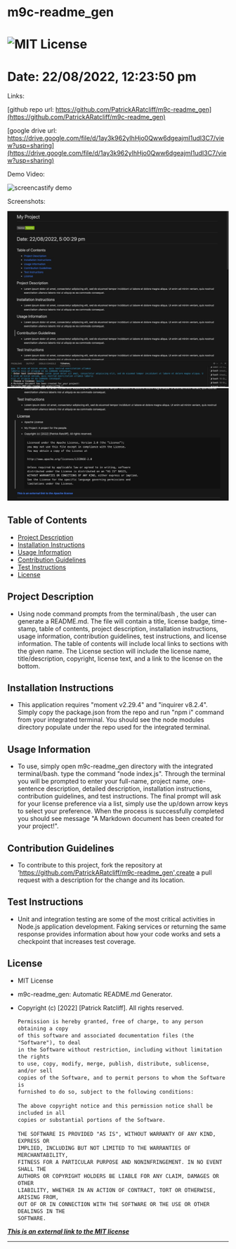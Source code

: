 
# m9c-readme_gen
# ![MIT License](https://img.shields.io/static/v1?label=license&message=MIT&color=green)
# Date: 22/08/2022, 12:23:50 pm

Links:

[github repo url: https://github.com/PatrickARatcliff/m9c-readme_gen](https://github.com/PatrickARatcliff/m9c-readme_gen)

[google drive url: https://drive.google.com/file/d/1ay3k962yIhHjo0Qww6dgeajmI1udI3C7/view?usp=sharing](https://drive.google.com/file/d/1ay3k962yIhHjo0Qww6dgeajmI1udI3C7/view?usp=sharing)

Demo Video:

![screencastify demo](https://drive.google.com/file/d/1ay3k962yIhHjo0Qww6dgeajmI1udI3C7/view?usp=sharing)

Screenshots:

![screenshot-1](./Image%208-22-22%20at%205.01%20PM.jpg)
![screenshot-2](./Image%208-22-22%20at%205.02%20PM.jpg)
  
## Table of Contents
- [Project Description](#project-description)
- [Installation Instructions](#installation-instructions)
- [Usage Information](#usage-information)
- [Contribution Guidelines](#contribution-guidelines)
- [Test Instructions](#test-instructions)
- [License](#license)
  
## Project Description
- Using node command prompts from the terminal/bash , the user can generate a README.md. The file will contain a title, license badge, time-stamp, table of contents, project description, installation instructions, usage information, contribution guidelines, test instructions, and license information. The table of contents will include local links to sections with the given name. The License section will include the license name, title/description, copyright, license text, and a link to the license on the bottom.
  
## Installation Instructions
- This application requires "moment v2.29.4" and "inquirer v8.2.4". Simply copy the package.json from the repo and run "npm i" command from your integrated terminal. You should see the node modules directory populate under the repo used for the integrated terminal.
  
## Usage Information
- To use, simply open m9c-readme_gen directory with the integrated terminal/bash. type the command "node index.js". Through the terminal you will be prompted to enter your full-name, project name, one-sentence description, detailed description, installation instructions, contribution guidelines, and test instructions. The final prompt will ask for your license preference via a list, simply use the up/down arrow keys to select your preference. When the process is successfully completed you should see message "A Markdown document has been created for your project!".
  
## Contribution Guidelines
- To contribute to this project, fork the repository at ‘https://github.com/PatrickARatcliff/m9c-readme_gen',create a pull request with a description for the change and its location.
  
## Test Instructions
- Unit and integration testing are some of the most critical activities in Node.js application development. Faking services or returning the same response provides information about how your code works and sets a checkpoint that increases test coverage.
    
## License
- MIT License
- m9c-readme_gen: Automatic README.md Generator.
- Copyright (c) [2022] [Patrick Ratcliff]. All rights reserved.

    

      Permission is hereby granted, free of charge, to any person obtaining a copy
      of this software and associated documentation files (the "Software"), to deal
      in the Software without restriction, including without limitation the rights
      to use, copy, modify, merge, publish, distribute, sublicense, and/or sell
      copies of the Software, and to permit persons to whom the Software is
      furnished to do so, subject to the following conditions:

      The above copyright notice and this permission notice shall be included in all
      copies or substantial portions of the Software.

      THE SOFTWARE IS PROVIDED "AS IS", WITHOUT WARRANTY OF ANY KIND, EXPRESS OR
      IMPLIED, INCLUDING BUT NOT LIMITED TO THE WARRANTIES OF MERCHANTABILITY,
      FITNESS FOR A PARTICULAR PURPOSE AND NONINFRINGEMENT. IN NO EVENT SHALL THE
      AUTHORS OR COPYRIGHT HOLDERS BE LIABLE FOR ANY CLAIM, DAMAGES OR OTHER
      LIABILITY, WHETHER IN AN ACTION OF CONTRACT, TORT OR OTHERWISE, ARISING FROM,
      OUT OF OR IN CONNECTION WITH THE SOFTWARE OR THE USE OR OTHER DEALINGS IN THE
      SOFTWARE.

    
***[This is an external link to the MIT license](https://en.wikipedia.org/wiki/MIT_License)***
  
---
